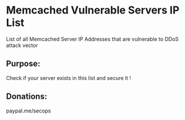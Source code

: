 # Memcached Vulnerable Servers IP List
List of all Memcached Server IP Addresses that are vulnerable to DDoS attack vector

## Purpose:
Check if your server exists in this list and secure it !

## Donations:
paypal.me/secops
